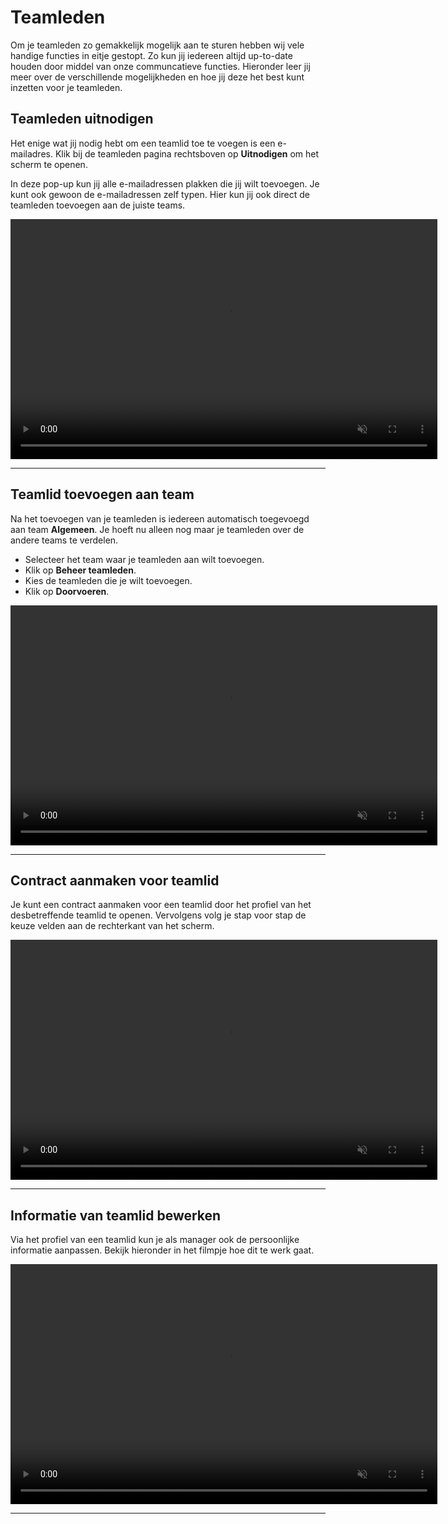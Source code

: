 # Teamleden

Om je teamleden zo gemakkelijk mogelijk aan te sturen hebben wij vele handige functies in eitje gestopt. Zo kun jij iedereen altijd up-to-date houden door middel van onze communcatieve functies. Hieronder leer jij meer over de verschillende mogelijkheden en hoe jij deze het best kunt inzetten voor je teamleden.

## Teamleden uitnodigen

Het enige wat jij nodig hebt om een teamlid toe te voegen is een e-mailadres. Klik bij de teamleden pagina rechtsboven op **Uitnodigen** om het scherm te openen.

In deze pop-up kun jij alle e-mailadressen plakken die jij wilt toevoegen. Je kunt ook gewoon de e-mailadressen zelf typen. Hier kun jij ook direct de teamleden toevoegen aan de juiste teams.


<video controls
       muted 
       src="/assets/teamledenToevoegenV2.mov"
       width="683"
       height="384">
</video>

---

## Teamlid toevoegen aan team

Na het toevoegen van je teamleden is iedereen automatisch toegevoegd aan team **Algemeen**. Je hoeft nu alleen nog maar je teamleden over de andere teams te verdelen. 
* Selecteer het team waar je teamleden aan wilt toevoegen.
* Klik op **Beheer teamleden**. 
* Kies de teamleden die je wilt toevoegen.
* Klik op **Doorvoeren**.

<video controls
       muted 
       src="/assets/toevoegenTeamsV2.mov"
       width="683"
       height="384">
</video>

---


## Contract aanmaken voor teamlid

Je kunt een contract aanmaken voor een teamlid door het profiel van het desbetreffende teamlid te openen. Vervolgens volg je stap voor stap de keuze velden aan de rechterkant van het scherm.

<video controls
       muted 
       src="/assets/contractAanmaken.mov"
       width="683"
       height="384">
</video>


---

## Informatie van teamlid bewerken

Via het profiel van een teamlid kun je als manager ook de persoonlijke informatie aanpassen. Bekijk hieronder in het filmpje hoe dit te werk gaat.

<video controls
       muted 
       src="/assets/teamlidInformatieBewerken.mov"
       width="683"
       height="384">
</video>


---

